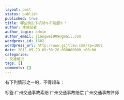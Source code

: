 ```yaml
---
layout: post
status: publish
published: true
title: 哪些情形下机动车不能超车？
author: 本站记者
author_login: admin
author_email: jiangwei909@gmail.com
wordpress_id: 1602
wordpress_url: http://www.gzjtlaw.com/?p=1602
date: 2011-05-29 09:30:28.000000000 +08:00
categories:
- 交通常识
tags: []
comments: []
---
```

有下列情形之一的，不得超车：标签:广州交通事故索赔 广州交通事故赔偿 广州交通事故律师
